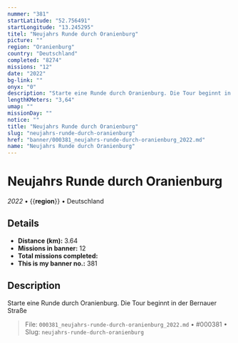 ```yaml
---
nummer: "381"
startLatitude: "52.756491"
startLongitude: "13.245295"
titel: "Neujahrs Runde durch Oranienburg"
picture: ""
region: "Oranienburg"
country: "Deutschland"
completed: "8274"
missions: "12"
date: "2022"
bg-link: ""
onyx: "0"
description: "Starte eine Runde durch Oranienburg. Die Tour beginnt in der Bernauer Straße"
lengthKMeters: "3,64"
umap: ""
missionDay: ""
notice: ""
title: "Neujahrs Runde durch Oranienburg"
slug: "neujahrs-runde-durch-oranienburg"
href: "banner/000381_neujahrs-runde-durch-oranienburg_2022.md"
name: "Neujahrs Runde durch Oranienburg"
---
```

# Neujahrs Runde durch Oranienburg

*2022* • {{__region__}} • Deutschland





## Details
- **Distance (km):** 3.64
- **Missions in banner:** 12
- **Total missions completed:** 
- **This is my banner no.:** 381



## Description
Starte eine Runde durch Oranienburg. Die Tour beginnt in der Bernauer Straße




> File: `000381_neujahrs-runde-durch-oranienburg_2022.md` • #000381 • Slug: `neujahrs-runde-durch-oranienburg`
